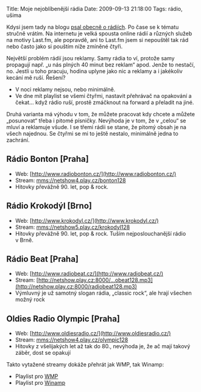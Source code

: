 Title: Moje nejoblíbenější rádia
Date: 2009-09-13 21:18:00
Tags: rádio, ušima

Kdysi jsem tady na blogu [psal obecně o rádiích](http://blog.javorek.net/radium-atomove-cislo-88/). Po čase se k tématu stručně vrátím. Na internetu je velká spousta online rádií a různých služeb na motivy Last.fm, ale popravdě, ani to Last.fm jsem si nepouštěl tak rád nebo často jako si pouštím níže zmíněné čtyři.

Největší problém rádií jsou reklamy. Samy rádia to ví, protože samy propagují např. „u nás plných 40 minut bez reklam“ apod. Jenže to nestačí, no. Jestli u toho pracuju, hodina uplyne jako nic a reklamy a i jakékoliv kecání mě ruší. Řešení?

-   V noci reklamy nejsou, nebo minimálně.
-   Ve dne mít playlist se všemi čtyřmi, nastavit přehrávač na opakování a čekat… když rádio ruší, prostě zmáčknout na forward a přeladit na jiné.

Druhá varianta má výhodu v tom, že můžete pracovat kdy chcete a můžete „posunovat“ třeba i pitomé písničky. Nevýhoda je v tom, že v „celou“ se mluví a reklamuje všude. I se třemi rádii se stane, že pitomý obsah je na všech najednou. Se čtyřmi se mi to ještě nestalo, minimálně jedna to zachrání.

## Rádio Bonton [Praha]

-   Web: [http://www.radiobonton.cz/](http://www.radiobonton.cz/)
-   Stream: [mms://netshow4­.play.cz/bonton128](mms://netshow4.play.cz/bonton128?WMContentBitrate=130000)
-   Hitovky převážně 90. let, pop & rock.

## Rádio Krokodýl [Brno]

-   Web: [http://www.krokodyl.cz/](http://www.krokodyl.cz/)
-   Stream: [mms://netshow5­.play.cz/kroko­dyl128](mms://netshow5.play.cz/krokodyl128)
-   Hitovky převážně 90. let, pop & rock. Tuším nejposlouchanější rádio v Brně.

## Rádio Beat [Praha]

-   Web: [http://www.radiobeat.cz/](http://www.radiobeat.cz/)
-   Stream: [http://netshow.play.cz:8000/…obeat128.mp3](http://netshow.play.cz:8000/radiobeat128.mp3)
-   Výmluvný je už samotný slogan rádia, „classic rock“, ale hrají všechen možný rock

## Oldies Radio Olympic [Praha]

-   Web: [http://www.oldiesradio.cz/](http://www.oldiesradio.cz/)
-   Stream: [mms://netshow4­.play.cz/olym­pic128](mms://netshow4.play.cz/olympic128)
-   Hitovky z všelijakých let až tak do 80., nevýhoda je, že ač mají takový záběr, dost se opakují

Takto vytažené streamy dokáže přehrát jak WMP, tak Winamp:

-   Playlist pro [WMP](files/radio.wpl)
-   Playlist pro [Winamp](files/radio.m3u)
